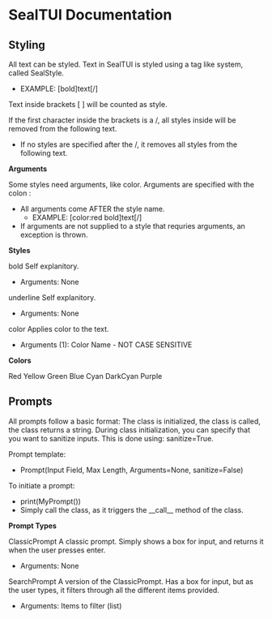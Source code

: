 # SealTUI Documentation

## Styling
All text can be styled. Text in SealTUI is styled using a tag like system, called SealStyle.
 - EXAMPLE: [bold]text[/]

Text inside brackets [ ] will be counted as style.

If the first character inside the brackets is a /, all styles inside will be removed from the following text.
 - If no styles are specified after the /, it removes all styles from the following text.

**Arguments**

Some styles need arguments, like color.
Arguments are specified with the colon :
 - All arguments come AFTER the style name.
   - EXAMPLE: [color:red bold]text[/]
 - If arguments are not supplied to a style that requries arguments, an exception is thrown.

**Styles**

bold
 Self explanitory.
 - Arguments: None

underline
 Self explanitory.
 - Arguments: None

color
 Applies color to the text.
 - Arguments (1): Color Name - NOT CASE SENSITIVE

**Colors**

Red
Yellow
Green
Blue
Cyan
DarkCyan
Purple

## Prompts
All prompts follow a basic format: The class is initialized, the class is called, the class returns a string.
During class initialization, you can specify that you want to sanitize inputs. This is done using: sanitize=True.

Prompt template:
 - Prompt(Input Field, Max Length, Arguments=None, sanitize=False)

To initiate a prompt:
 - print(MyPrompt())
 - Simply call the class, as it triggers the \_\_call\_\_ method of the class.

**Prompt Types**

ClassicPrompt
 A classic prompt. Simply shows a box for input, and returns it when the user presses enter.
 - Arguments: None

SearchPrompt
 A version of the ClassicPrompt. Has a box for input, but as the user types, it filters
  through all the different items provided.
 - Arguments: Items to filter (list)
